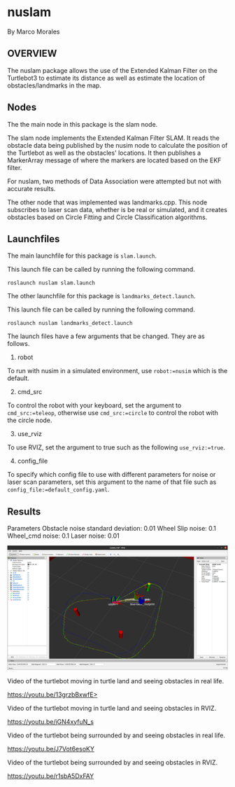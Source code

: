 # nuslam
By Marco Morales

## OVERVIEW
The nuslam package allows the use of the Extended Kalman Filter on the Turtlebot3 to estimate its distance as well as estimate the location of obstacles/landmarks in the map.

## Nodes

The the main node in this package is the slam node.

The slam node implements the Extended Kalman Filter SLAM. It reads the obstacle data being published by the nusim node to calculate the position of the Turtlebot as well as the obstacles' locations. It then publishes a MarkerArray message of where the markers are located based on the EKF filter. 

For nuslam, two methods of Data Association were attempted but not with accurate results.

The other node that was implemented was landmarks.cpp. This node subscribes to laser scan data, whether is be real or simulated, and it creates obstacles based on Circle Fitting and Circle Classification algorithms. 

## Launchfiles

The main launchfile for this package is `slam.launch`.

This launch file can be called by running the following command.
```
roslaunch nuslam slam.launch
```

The other launchfile for this package is `landmarks_detect.launch`.

This launch file can be called by running the following command.
```
roslaunch nuslam landmarks_detect.launch
```

The launch files have a few arguments that be changed. They are as follows.

1. robot

To run with nusim in a simulated environment, use `robot:=nusim` which is the default.

2. cmd_src

To control the robot with your keyboard, set the argument to `cmd_src:=teleop`, otherwise use `cmd_src:=circle` to control the robot with the circle node. 

3. use_rviz

To use RVIZ, set the argument to true such as the following `use_rviz:=true`.

4. config_file

To specify which config file to use with different parameters for noise or laser scan parameters, set this argument to the name of that file such as `config_file:=default_config.yaml`.

## Results
Parameters
Obstacle noise standard deviation: 0.01
Wheel Slip noise: 0.1
Wheel_cmd noise: 0.1
Laser noise: 0.01

![SLAM](pictures/slam.png)

Video of the turtlebot moving in turtle land and seeing obstacles in real life.

https://youtu.be/13grzbBxwfE>

Video of the turtlebot moving in turtle land and seeing obstacles in RVIZ.

https://youtu.be/jGN4xyfuN_s

Video of the turtlebot being surrounded by and seeing obstacles in real life.

https://youtu.be/J7Vot6esoKY

Video of the turtlebot being surrounded by and seeing obstacles in RVIZ.

https://youtu.be/r1sbA5DxFAY